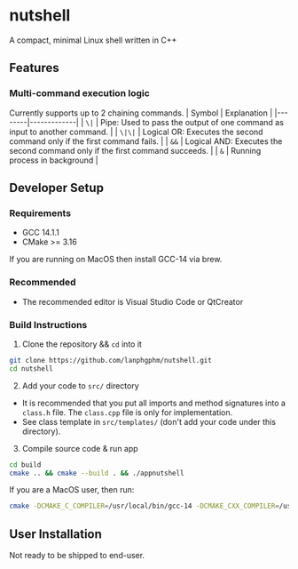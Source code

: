 # nutshell 
A compact, minimal Linux shell written in C++

## Features
### Multi-command execution logic
Currently supports up to 2 chaining commands. 
| Symbol | Explanation |
|--------|-------------|
| `\|`    | Pipe: Used to pass the output of one command as input to another command. |
| `\|\|`   | Logical OR: Executes the second command only if the first command fails. |
| `&&`   | Logical AND: Executes the second command only if the first command succeeds. |
| `&`   | Running process in background |  

## Developer Setup 
### Requirements 
- GCC 14.1.1 
- CMake >= 3.16

If you are running on MacOS then install GCC-14 via brew.

### Recommended 
- The recommended editor is Visual Studio Code or QtCreator 

### Build Instructions 
1. Clone the repository && `cd` into it
```bash 
git clone https://github.com/lanphgphm/nutshell.git
cd nutshell 
```
2. Add your code to `src/` directory 
- It is recommended that you put all imports and method signatures into a `class.h` file. The `class.cpp` file is only for implementation. 
- See class template in `src/templates/` (don't add your code under this directory).

3. Compile source code & run app
```bash 
cd build
cmake .. && cmake --build . && ./appnutshell 
```
If you are a MacOS user, then run:
```bash
cmake -DCMAKE_C_COMPILER=/usr/local/bin/gcc-14 -DCMAKE_CXX_COMPILER=/usr/local/bin/g++-14 .. && cmake --build . && ./appnutshell
```
## User Installation
Not ready to be shipped to end-user.


